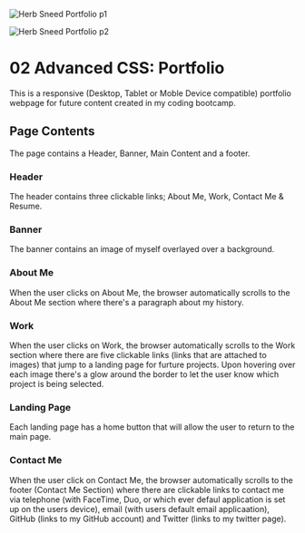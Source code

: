 
![Herb Sneed Portfolio p1](https://user-images.githubusercontent.com/105166208/229229657-6550a8cc-e44c-4495-aa90-a4b547357508.png)


![Herb Sneed Portfolio p2](https://user-images.githubusercontent.com/105166208/229229769-9e42c4e4-2d80-4803-8fb3-12f7b39e733f.png)



# 02 Advanced CSS: Portfolio
This is a responsive (Desktop, Tablet or Moble Device compatible) portfolio webpage for future content created in my coding bootcamp.  

## Page Contents
The page contains a Header, Banner, Main Content and a footer.

### Header
The header contains three clickable links; About Me, Work, Contact Me & Resume.

### Banner
The banner contains an image of myself overlayed over a background.

### About Me
When the user clicks on About Me, the browser automatically scrolls to the About Me section where there's a paragraph about my history.

### Work
When the user clicks on Work, the browser automatically scrolls to the Work section where there are five clickable links (links that are attached to images) that jump to a landing page for furture projects.  Upon hovering over each image there's a glow around the border to let the user know which project is being selected.

### Landing Page
Each landing page has a home button that will allow the user to return to the main page.

### Contact Me
When the user click on Contact Me, the browser automatically scrolls to the footer (Contact Me Section) where there are clickable links to contact me via telephone (with FaceTime, Duo, or which ever defaul application is set up on the users device), email (with users default email applicaation), GitHub (links to my GitHub account) and Twitter (links to my twitter page).







